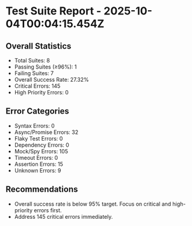 # Test Suite Report - 2025-10-04T00:04:15.454Z

## Overall Statistics
- Total Suites: 8
- Passing Suites (≥96%): 1
- Failing Suites: 7
- Overall Success Rate: 27.32%
- Critical Errors: 145
- High Priority Errors: 0

## Error Categories
- Syntax Errors: 0
- Async/Promise Errors: 32
- Flaky Test Errors: 0
- Dependency Errors: 0
- Mock/Spy Errors: 105
- Timeout Errors: 0
- Assertion Errors: 15
- Unknown Errors: 9

## Recommendations
- Overall success rate is below 95% target. Focus on critical and high-priority errors first.
- Address 145 critical errors immediately.


